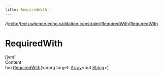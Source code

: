 ```yaml
---
title: RequiredWith -
---
```

//[echo](../../index.md)/[tech.whence.echo.validation.constraint](../index.md)/[RequiredWith](index.md)/[RequiredWith](-required-with.md)



# RequiredWith  
[jvm]  
Content  
fun [RequiredWith](-required-with.md)(vararg target: [Array](https://kotlinlang.org/api/latest/jvm/stdlib/kotlin/-array/index.html)<out [String](https://kotlinlang.org/api/latest/jvm/stdlib/kotlin/-string/index.html)>)  



